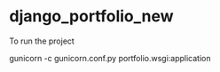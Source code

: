 # django_portfolio_new



To run the project

gunicorn -c gunicorn.conf.py portfolio.wsgi:application